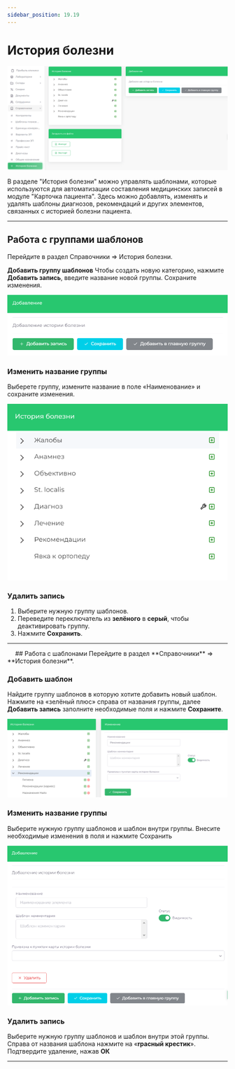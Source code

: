 ```yaml
---
sidebar_position: 19.19
---
```


# История болезни

![Модуль "Справочники.Истории_болезни"](assets/medical_history/1.png)

В разделе "История болезни" можно управлять шаблонами, которые используются для автоматизации составления медицинских записей в модуле "Карточка пациента". Здесь можно добавлять, изменять и удалять шаблоны диагнозов, рекомендаций и других элементов, связанных с историей болезни пациента.

<hr/>

## Работа с группами шаблонов

Перейдите в раздел Справочники => История болезни.

**Добавить группу шаблонов**
Чтобы создать новую категорию, нажмите **Добавить запись**, введите название новой группы. Сохраните изменения.

![Модуль "Справочники.Истории_болезни"](assets/medical_history/2.png)

### Изменить название группы

 Выберете группу, измените название в поле «Наименование» и сохраните изменения.

![Модуль "Справочники.Истории_болезни"](assets/medical_history/3.png)

### Удалить запись

1. Выберите нужную группу шаблонов.
2. Переведите переключатель из **зелёного** в **серый**, чтобы деактивировать группу.
3. Нажмите **Сохранить**.

<hr/>
 
## Работа с шаблонами
Перейдите в раздел **Справочники** => **История болезни**.

### Добавить шаблон

Найдите группу шаблонов в которую хотите добавить новый шаблон. Нажмите на «зелёный плюс» справа от названия группы, далее **Добавить запись** заполните необходимые поля и нажмите **Сохраните**.

![Модуль "Справочники.Истории_болезни"](assets/medical_history/4.png)

### Изменить название группы

Выберите нужную группу шаблонов и шаблон внутри группы. Внесите необходимые изменения в поля и нажмите Сохранить

![Модуль "Справочники.Истории_болезни"](assets/medical_history/5.png)

### Удалить запись

Выберите нужную группу шаблонов и шаблон внутри этой группы. Справа от названия шаблона нажмите на  «**rрасный крестик**». Подтвердите удаление, нажав **ОК**

<hr/>
